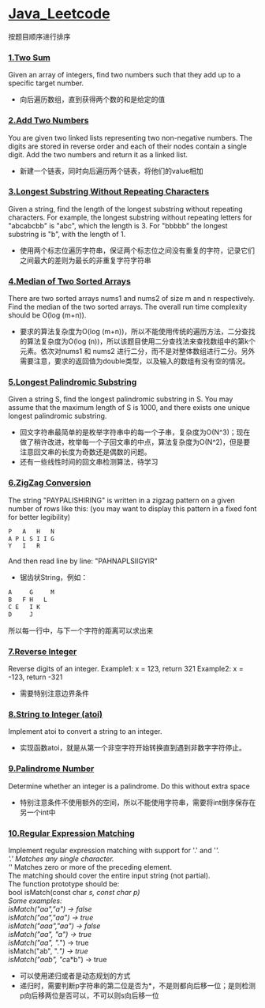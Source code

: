 # [Java_Leetcode](https://leetcode.com/)
按题目顺序进行排序
### [1.Two Sum](https://leetcode.com/problems/two-sum/)
Given an array of integers, find two numbers such that they add up to a specific target number.
* 向后遍历数组，直到获得两个数的和是给定的值

### [2.Add Two Numbers](https://leetcode.com/problems/add-two-numbers/)
You are given two linked lists representing two non-negative numbers. The digits are stored in reverse order and each of their nodes contain a single digit. Add the two numbers and return it as a linked list.
* 新建一个链表，同时向后遍历两个链表，将他们的value相加

### [3.Longest Substring Without Repeating Characters](https://leetcode.com/problems/longest-substring-without-repeating-characters/)
Given a string, find the length of the longest substring without repeating characters. For example, the longest substring without repeating letters for "abcabcbb" is "abc", which the length is 3. For "bbbbb" the longest substring is "b", with the length of 1.
* 使用两个标志位遍历字符串，保证两个标志位之间没有重复的字符，记录它们之间最大的差则为最长的非重复字符字符串

### [4.Median of Two Sorted Arrays](https://leetcode.com/problems/median-of-two-sorted-arrays/)
There are two sorted arrays nums1 and nums2 of size m and n respectively. Find the median of the two sorted arrays. The overall run time complexity should be O(log (m+n)).
* 要求的算法复杂度为O(log (m+n))，所以不能使用传统的遍历方法，二分查找的算法复杂度为O(log (n))，所以该题目使用二分查找法来查找数组中的第k个元素。依次对nums1 和 nums2 进行二分，而不是对整体数组进行二分。另外需要注意，要求的返回值为double类型，以及输入的数组有没有空的情况。

### [5.Longest Palindromic Substring](https://leetcode.com/problems/longest-palindromic-substring/)
Given a string S, find the longest palindromic substring in S. You may assume that the maximum length of S is 1000, and there exists one unique longest palindromic substring.
* 回文字符串最简单的是枚举字符串中的每一个子串，复杂度为O(N^3)；现在做了稍许改进，枚举每一个子回文串的中点，算法复杂度为O(N^2)，但是要注意回文串的长度为奇数还是偶数的问题。
* 还有一些线性时间的回文串检测算法，待学习

### [6.ZigZag Conversion](https://leetcode.com/problems/zigzag-conversion/)
The string "PAYPALISHIRING" is written in a zigzag pattern on a given number of rows like this: (you may want to display this pattern in a fixed font for better legibility)      
```java
P   A   H   N     
A P L S I I G    
Y   I   R   
```
And then read line by line: "PAHNAPLSIIGYIR"
* 锯齿状String，例如：    
```java
A     G     M   
B   F H   L  
C E   I K   
D     J   
```
所以每一行中，与下一个字符的距离可以求出来

### [7.Reverse Integer](https://leetcode.com/problems/reverse-integer/)
Reverse digits of an integer.
Example1: x = 123, return 321
Example2: x = -123, return -321
* 需要特别注意边界条件

### [8.String to Integer (atoi)](https://leetcode.com/problems/string-to-integer-atoi/)
Implement atoi to convert a string to an integer.
* 实现函数atoi，就是从第一个非空字符开始转换直到遇到非数字字符停止。

### [9.Palindrome Number](https://leetcode.com/problems/palindrome-number/)
Determine whether an integer is a palindrome. Do this without extra space
* 特别注意条件不使用额外的空间，所以不能使用字符串，需要将int倒序保存在另一个int中

### [10.Regular Expression Matching](https://leetcode.com/problems/regular-expression-matching/)
Implement regular expression matching with support for '.' and '*'.   
'.' Matches any single character.   
'*' Matches zero or more of the preceding element.   
The matching should cover the entire input string (not partial).   
The function prototype should be:   
bool isMatch(const char *s, const char *p)   
Some examples:    
isMatch("aa","a") → false   
isMatch("aa","aa") → true   
isMatch("aaa","aa") → false   
isMatch("aa", "a*") → true   
isMatch("aa", ".*") → true    
isMatch("ab", ".*") → true     
isMatch("aab", "c*a*b") → true    
* 可以使用递归或者是动态规划的方式
* 递归时，需要判断p字符串的第二位是否为*，不是则都向后移一位；是则检测p向后移两位是否可以，不可以则s向后移一位
